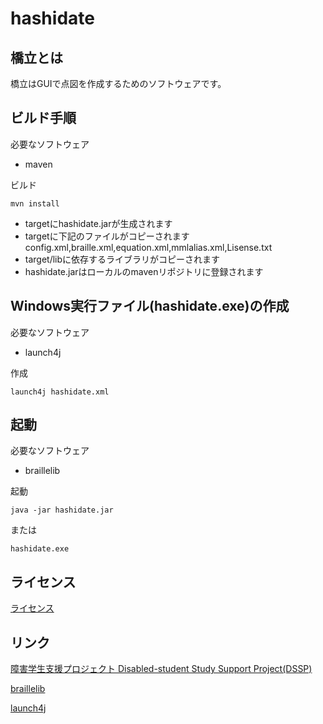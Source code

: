 # hashidate

## 橋立とは

橋立はGUIで点図を作成するためのソフトウェアです。

## ビルド手順
必要なソフトウェア
* maven

ビルド

    mvn install

* targetにhashidate.jarが生成されます
* targetに下記のファイルがコピーされます<br>
config.xml,braille.xml,equation.xml,mmlalias.xml,Lisense.txt
* target/libに依存するライブラリがコピーされます
* hashidate.jarはローカルのmavenリポジトリに登録されます

## Windows実行ファイル(hashidate.exe)の作成
必要なソフトウェア
* launch4j

作成

    launch4j hashidate.xml

## 起動
必要なソフトウェア
* braillelib

起動

    java -jar hashidate.jar

または

    hashidate.exe

## ライセンス
[ライセンス](Lisense.txt)


## リンク
[障害学生支援プロジェクト Disabled-student Study Support Project(DSSP)](http://dssp.sakura.ne.jp/)

[braillelib](https://github.com/dssp-tools/braillelib)

[launch4j](http://launch4j.sourceforge.net/)
